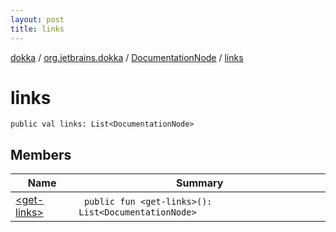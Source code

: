 ```yaml
---
layout: post
title: links
---
```

[dokka](../../../index.md) / [org.jetbrains.dokka](../../index.md) / [DocumentationNode](../index.md) / [links](index.md)

# links

```
public val links: List<DocumentationNode>
```
## Members
| Name | Summary |
|------|---------|
|[&lt;get-links&gt;](_get-links_.md)|&nbsp;&nbsp;`public fun <get-links>(): List<DocumentationNode>`<br>|
